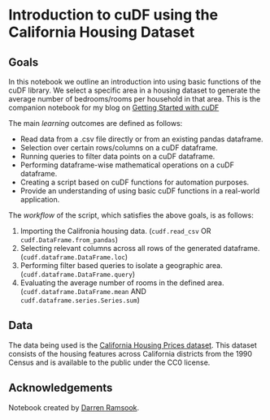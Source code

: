 # Introduction to cuDF using the California Housing Dataset

## Goals

In this notebook we outline an introduction into using basic functions of the cuDF library. We select a specific area in a housing dataset to generate the average number of bedrooms/rooms per household in that area.  This is the companion notebook for my blog on [Getting Started with cuDF](https://medium.com/@darrenramsook/getting-started-with-cudf-rapids-48a4b5b09b00)

The main _learning_ outcomes are defined as follows:

- Read data from a .csv file directly or from an existing pandas dataframe.
- Selection over certain rows/columns on a cuDF dataframe.
- Running queries to filter data points on a cuDF dataframe.
- Performing dataframe-wise mathematical operations on a cuDF dataframe.
- Creating a script based on cuDF functions for automation purposes.
- Provide an understanding of using basic cuDF functions in a real-world application.

The _workflow_ of the script, which satisfies the above goals, is as follows:

1. Importing the Califronia housing data. (`cudf.read_csv` OR `cudf.DataFrame.from_pandas`)
2. Selecting relevant columns across all rows of the generated dataframe.
   (`cudf.dataframe.DataFrame.loc`)
3. Performing filter based queries to isolate a geographic area. (`cudf.dataframe.DataFrame.query`)
4. Evaluating the average number of rooms in the defined area. (`cudf.dataframe.DataFrame.mean` AND `cudf.dataframe.series.Series.sum`)

## Data

The data being used is the [California Housing Prices dataset](https://www.kaggle.com/camnugent/california-housing-prices). This dataset consists of the housing features across California districts from the 1990 Census and is available to the public under the CC0 license.

## Acknowledgements

Notebook created by [Darren Ramsook](http://www.darrenr.co.tt/).
